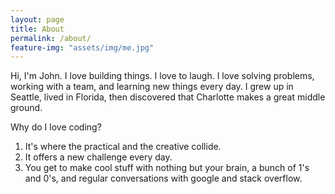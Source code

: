 ```yaml
---
layout: page
title: About
permalink: /about/
feature-img: "assets/img/me.jpg"
---
```


Hi, I'm John. I love building things. I love to laugh. I love solving problems, working with a team, and learning new things every day.
I grew up in Seattle, lived in Florida, then discovered that Charlotte makes a great middle ground.


Why do I love coding?

1. It's where the practical and the creative collide.
2. It offers a new challenge every day.
3. You get to make cool stuff with nothing but your brain, a bunch of 1's and 0's, and regular conversations with google and stack overflow.
